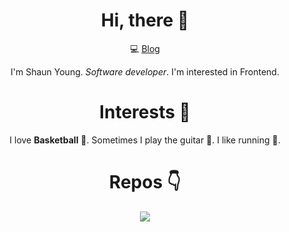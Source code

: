 <div align=center>

# Hi, there 👋

💻 [Blog](https://shaunyoung.cn)

I'm Shaun Young.
_Software developer_.
I'm interested in Frontend.

# Interests 🎉

I love **Basketball** 🏀.
Sometimes I play the guitar 🎸.
I like running 🏃‍.

# Repos 👇

<img  src="https://github-readme-stats.vercel.app/api?username=shaunyoung11&show_icons=true&theme=radical">

</div>
